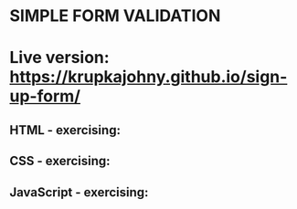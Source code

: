 # SIMPLE FORM VALIDATION

# Live version: https://krupkajohny.github.io/sign-up-form/

## HTML - exercising:

## CSS - exercising:

## JavaScript - exercising:
